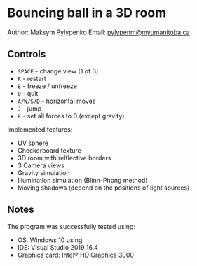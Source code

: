 # Bouncing ball in a 3D room 
Author: Maksym Pylypenko
Email: pylypenm@myumanitoba.ca

## Controls

* `SPACE`	- change view (1 of 3)
* `R`		- restart
* `E`		- freeze / unfreeze
* `Q`		- quit 
* `A/W/S/D`	- horizontal moves
* `J`		- jump 
* `K`		- set all forces to 0 (except gravity) 

Implemented features:
- UV sphere 
- Checkerboard texture 
- 3D room with relflective borders
- 3 Camera views
- Gravity simulation  
- Illumination simulation (Blinn-Phong method)
- Moving shadows (depend on the positions of light sources)

## Notes

The program was successfully tested using:
* OS: Windows 10 using 
* IDE: Visual Studio 2019 16.4
* Graphics card: Intel® HD Graphics 3000
